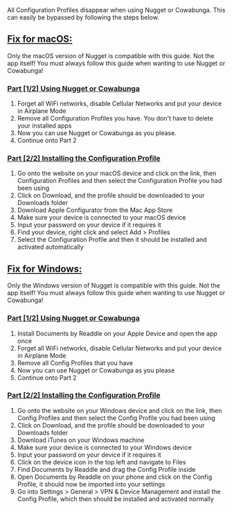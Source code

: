 All Configuration Profiles disappear when using Nugget or Cowabunga. This can easily be bypassed by following the steps below.

## [Fix for macOS:](whysoooofurious.netlify.app)
Only the macOS version of Nugget is compatible with this guide. Not the app itself! You must always follow this guide when wanting to use Nugget or Cowabunga!

### [Part [1/2] Using Nugget or Cowabunga](whysoooofurious.netlify.app)
1. Forget all WiFi networks, disable Cellular Networks and put your device in Airplane Mode
2. Remove all Configuration Profiles you have. You don't have to delete your installed apps
3. Now you can use Nugget or Cowabunga as you please.
4. Continue onto Part 2


### [Part [2/2] Installing the Configuration Profile](whysoooofurious.netlify.app)
1. Go onto the website on your macOS device and click on the link, then Configuration Profiles and then select the Configuration Profile you had been using
2. Click on Download, and the profile should be downloaded to your Downloads folder
3. Download Apple Configurator from the Mac App Store
4. Make sure your device is connected to your macOS device
5. Input your password on your device if it requires it
6. Find your device, right click and select Add > Profiles
7. Select the Configuration Profile and then it should be installed and activated automatically

## [Fix for Windows:](whysoooofurious.netlify.app)
Only the Windows version of Nugget is compatible with this guide. Not the app itself! You must always follow this guide when wanting to use Nugget or Cowabunga!

### [Part [1/2] Using Nugget or Cowabunga](whysoooofurious.netlify.app)
1. Install Documents by Readdle on your Apple Device and open the app once
2. Forget all WiFi networks, disable Cellular Networks and put your device in Airplane Mode
3. Remove all Config Profiles that you have
4. Now you can use Nugget or Cowabunga as you please
5. Continue onto Part 2

### [Part [2/2] Installing the Configuration Profile](whysoooofurious.netlify.app)
1. Go onto the website on your Windows device and click on the link, then Config Profiles and then select the Config Profile you had been using
2. Click on Download, and the profile should be downloaded to your Downloads folder
3. Download iTunes on your Windows machine
4. Make sure your device is connected to your Windows device
5. Input your password on your device if it requires it
6. Click on the device icon in the top left and navigate to Files
7. Find Documents by Readdle and drag the Config Profile inside
8. Open Documents by Readdle on your phone and click on the Config Profile, it should now be imported into your settings
9. Go into Settings > General > VPN & Device Management and install the Config Profile, which then should be installed and activated normally
